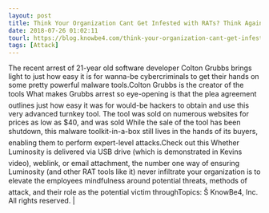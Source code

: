 ```yaml
---
layout: post
title: Think Your Organization Cant Get Infested with RATs? Think Again.
date: 2018-07-26 01:02:11
tourl: https://blog.knowbe4.com/think-your-organization-cant-get-infested-with-rats-think-again
tags: [Attack]
---
```

The recent arrest of 21-year old software developer Colton Grubbs brings light to just how easy it is for wanna-be cybercriminals to get their hands on some pretty powerful malware tools.Colton Grubbs is the creator of the tools What makes Grubbs arrest so eye-opening is that the plea agreement outlines just how easy it was for would-be hackers to obtain and use this very advanced turnkey tool. The tool was sold on numerous websites for prices as low as $40, and was sold While the sale of the tool has been shutdown, this malware toolkit-in-a-box still lives in the hands of its buyers, enabling them to perform expert-level attacks.Check out this Whether Luminosity is delivered via USB drive (which is demonstrated in Kevins video), weblink, or email attachment, the number one way of ensuring Luminosity (and other RAT tools like it) never infiltrate your organization is to elevate the employees mindfulness around potential threats, methods of attack, and their role as the potential victim throughTopics: Š KnowBe4, Inc. All rights reserved. | 
